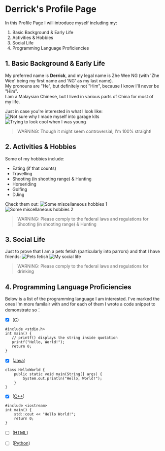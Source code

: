 # **Derrick's Profile Page**
In this Profile Page I will introduce myself including my:
1. Basic Background & Early Life
2. Activities & Hobbies 
3. Social Life
4. Programming Language Proficiencies 
  
  
## 1. Basic Background & Early Life
My preferred name is **Derrick**, and my legal name is Zhe Wee NG (with 'Zhe Wee' being my first name and 'NG' as my last name).  
My pronouns are "He", but definitely not "Him", because I know I'll never be "Him".  
I am a Malaysian Chinese, but I lived in various parts of China for most of my life.  

Just in case you're interested in what I look like:
![Not sure why I made myself into garage kits](docs/1.1.jpg) 
![Trying to look cool when I was young](docs/1.2.jpg) 
> WARNING: Though it might seem controversial, I'm 100% straight!  
  
  
## 2. Activities & Hobbies 
Some of my hobbies include:
- Eating (if that counts)  
- Travelling  
- Shooting (in shooting range) & Hunting  
- Horseriding  
- Golfing  
- DJing  

Check them out:
![Some miscellaneous hobbies 1](docs/2.1.jpg)
![Some miscellaneous hobbies 2](docs/2.1.jpg) 
> WARNING: Please comply to the federal laws and regulations for Shooting (in shooting range) & Hunting  
  
  
## 3. Social Life
Just to prove that I am a pets fetish (particularly into parrors) and that I have friends:
![Pets fetish](docs/3.1.jpg)
![My social life](docs/3.1.jpg)
> WARNING: Please comply to the federal laws and regulations for drinking  
  

## 4. Programming Language Proficiencies 
Below is a list of the programming language I am interested. I've marked the ones I'm more familair with and for each of them I wrote a code snippet to demonstrate so：

- [x] ([C](https://en.wikipedia.org/wiki/C_(programming_language)))
```
#include <stdio.h>
int main() {
   // printf() displays the string inside quotation
   printf("Hello, World!");
   return 0;
}
```
- [x] ([Java](https://en.wikipedia.org/wiki/Java)）
```
class HelloWorld {
    public static void main(String[] args) {
        System.out.println("Hello, World!"); 
    }
}
```
- [x] ([C++](https://en.wikipedia.org/wiki/C%2B%2B))
```
#include <iostream>
int main() {
    std::cout << "Hello World!";
    return 0;
}
```
- [ ] ([HTML](https://en.wikipedia.org/wiki/HTML)）    
- [ ] ([Python](https://en.wikipedia.org/wiki/Python)）
  
  
